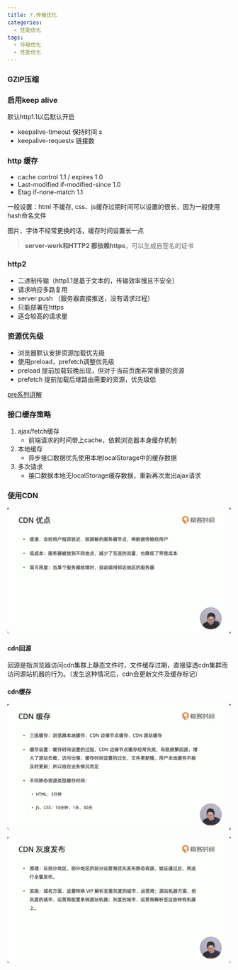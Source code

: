 ```yaml
---
title: 7.传输优化
categories: 
  - 性能优化
tags: 
  - 传输优化
  - 性能优化
---
```


### GZIP压缩 

### 启用keep alive

默认http1.1以后默认开启

- keepalive-timeout  保持时间 s
-  keepalive-requests 链接数 

### http 缓存

- cache control 1.1 / expires 1.0
- Last-modified  if-modified-since 1.0
- Etag  if-none-match  1.1

一般设置：html 不缓存, css、js缓存过期时间可以设置的很长，因为一般使用hash命名文件

图片、字体不经常更换的话，缓存时间设置长一点

> **server-work和HTTP2 都依赖https**，可以生成自签名的证书

### http2

- 二进制传输（http1.1是基于文本的，传输效率慢且不安全）
- 请求响应多路复用
- server push （服务器直接推送，没有请求过程）
- 只能部署在https
- 适合较高的请求量

### 资源优先级

- 浏览器默认安排资源加载优先级
- 使用preload，prefetch调整优先级
- preload 提前加载较晚出现，但对于当前页面非常重要的资源
- prefetch 提前加载后继路由需要的资源，优先级低

[pre系列讲解](https://www.jianshu.com/p/61298b51a5fb)

### 接口缓存策略

1. ajax/fetch缓存
   - 前端请求的时间带上cache，依赖浏览器本身缓存机制
2. 本地缓存
   - 异步接口数据优先使用本地localStorage中的缓存数据
3. 多次请求
   - 接口数据本地无localStorage缓存数据，重新再次发出ajax请求

 ### 使用CDN

![CDN优点](传输优化/CDN优点.png)

#### cdn回源

回源是指浏览器访问cdn集群上静态文件时，文件缓存过期，直接穿透cdn集群而访问源站机器的行为。（发生这种情况后，cdn会更新文件及缓存标记）

#### cdn缓存

![cdn缓存](传输优化/cdn缓存.png)

![cdn灰度发布](传输优化/cdn灰度发布.png)

